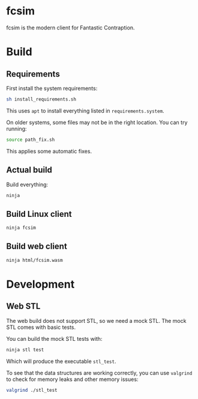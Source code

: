# fcsim

fcsim is the modern client for Fantastic Contraption.

# Build

## Requirements

First install the system requirements:

```sh
sh install_requirements.sh
```

This uses `apt` to install everything listed in `requirements.system`.

On older systems, some files may not be in the right location. You can try running:

```sh
source path_fix.sh
```

This applies some automatic fixes.

## Actual build

Build everything:

```sh
ninja
```

## Build Linux client

```sh
ninja fcsim
```

## Build web client

```sh
ninja html/fcsim.wasm
```

# Development

## Web STL

The web build does not support STL, so we need a mock STL.
The mock STL comes with basic tests.

You can build the mock STL tests with:

```sh
ninja stl test
```

Which will produce the executable `stl_test`.

To see that the data structures are working correctly, you can use `valgrind` to check for memory leaks and other memory issues:

```sh
valgrind ./stl_test
```
